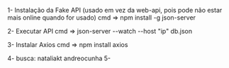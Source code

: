   1- Instalação da Fake API (usado em vez da web-api, pois pode não estar mais online quando for usado)
cmd => npm install -g json-server

  2- Executar API
cmd => json-server --watch --host "ip" db.json

  3- Instalar Axios
cmd => npm install axios

  4- busca:
nataliakt
andreocunha
  5- 
